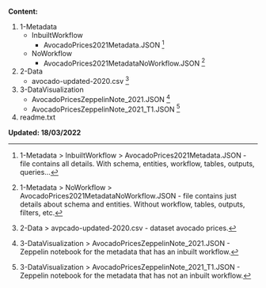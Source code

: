 **Content:**
1. 1-Metadata
   - InbuiltWorkflow
     - AvocadoPrices2021Metadata.JSON [^1]
   - NoWorkflow
     - AvocadoPrices2021MetadataNoWorkflow.JSON [^2]
2. 2-Data
   - avocado-updated-2020.csv [^3]
3. 3-DataVisualization
   - AvocadoPricesZeppelinNote_2021.JSON [^4]
   - AvocadoPricesZeppelinNote_2021_T1.JSON [^5]
4. readme.txt


[^1]: 1-Metadata > InbuiltWorkflow > AvocadoPrices2021Metadata.JSON - file contains all details. With schema, entities, workflow, tables, outputs, queries...

[^2]: 1-Metadata > NoWorkflow > AvocadoPrices2021MetadataNoWorkflow.JSON - file contains just details about schema and entities. Without workflow, tables, outputs, filters, etc.

[^3]: 2-Data > avpcado-updated-2020.csv - dataset avocado prices.

[^4]: 3-DataVisualization > AvocadoPricesZeppelinNote_2021.JSON - Zeppelin notebook for the metadata that has an inbuilt workflow.

[^5]: 3-DataVisualization > AvocadoPricesZeppelinNote_2021_T1.JSON - Zeppelin notebook for the metadata that has not an inbuilt workflow.

**Updated: 18/03/2022**